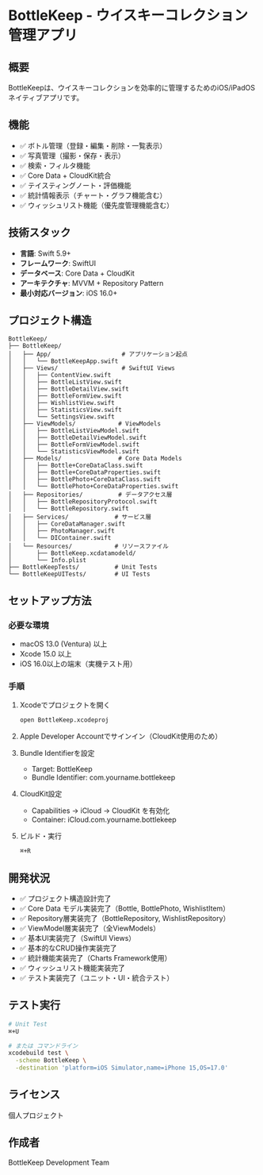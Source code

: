 # BottleKeep - ウイスキーコレクション管理アプリ

## 概要
BottleKeepは、ウイスキーコレクションを効率的に管理するためのiOS/iPadOSネイティブアプリです。

## 機能
- ✅ ボトル管理（登録・編集・削除・一覧表示）
- ✅ 写真管理（撮影・保存・表示）
- ✅ 検索・フィルタ機能
- ✅ Core Data + CloudKit統合
- ✅ テイスティングノート・評価機能
- ✅ 統計情報表示（チャート・グラフ機能含む）
- ✅ ウィッシュリスト機能（優先度管理機能含む）

## 技術スタック
- **言語**: Swift 5.9+
- **フレームワーク**: SwiftUI
- **データベース**: Core Data + CloudKit
- **アーキテクチャ**: MVVM + Repository Pattern
- **最小対応バージョン**: iOS 16.0+

## プロジェクト構造
```
BottleKeep/
├── BottleKeep/
│   ├── App/                    # アプリケーション起点
│   │   └── BottleKeepApp.swift
│   ├── Views/                  # SwiftUI Views
│   │   ├── ContentView.swift
│   │   ├── BottleListView.swift
│   │   ├── BottleDetailView.swift
│   │   ├── BottleFormView.swift
│   │   ├── WishlistView.swift
│   │   ├── StatisticsView.swift
│   │   └── SettingsView.swift
│   ├── ViewModels/            # ViewModels
│   │   ├── BottleListViewModel.swift
│   │   ├── BottleDetailViewModel.swift
│   │   ├── BottleFormViewModel.swift
│   │   └── StatisticsViewModel.swift
│   ├── Models/                # Core Data Models
│   │   ├── Bottle+CoreDataClass.swift
│   │   ├── Bottle+CoreDataProperties.swift
│   │   ├── BottlePhoto+CoreDataClass.swift
│   │   └── BottlePhoto+CoreDataProperties.swift
│   ├── Repositories/          # データアクセス層
│   │   ├── BottleRepositoryProtocol.swift
│   │   └── BottleRepository.swift
│   ├── Services/             # サービス層
│   │   ├── CoreDataManager.swift
│   │   ├── PhotoManager.swift
│   │   └── DIContainer.swift
│   └── Resources/            # リソースファイル
│       ├── BottleKeep.xcdatamodeld/
│       └── Info.plist
├── BottleKeepTests/          # Unit Tests
└── BottleKeepUITests/        # UI Tests
```

## セットアップ方法

### 必要な環境
- macOS 13.0 (Ventura) 以上
- Xcode 15.0 以上
- iOS 16.0以上の端末（実機テスト用）

### 手順
1. Xcodeでプロジェクトを開く
   ```bash
   open BottleKeep.xcodeproj
   ```

2. Apple Developer Accountでサインイン（CloudKit使用のため）

3. Bundle Identifierを設定
   - Target: BottleKeep
   - Bundle Identifier: com.yourname.bottlekeep

4. CloudKit設定
   - Capabilities → iCloud → CloudKit を有効化
   - Container: iCloud.com.yourname.bottlekeep

5. ビルド・実行
   ```bash
   ⌘+R
   ```

## 開発状況
- ✅ プロジェクト構造設計完了
- ✅ Core Data モデル実装完了（Bottle, BottlePhoto, WishlistItem）
- ✅ Repository層実装完了（BottleRepository, WishlistRepository）
- ✅ ViewModel層実装完了（全ViewModels）
- ✅ 基本UI実装完了（SwiftUI Views）
- ✅ 基本的なCRUD操作実装完了
- ✅ 統計機能実装完了（Charts Framework使用）
- ✅ ウィッシュリスト機能実装完了
- ✅ テスト実装完了（ユニット・UI・統合テスト）

## テスト実行
```bash
# Unit Test
⌘+U

# または コマンドライン
xcodebuild test \
  -scheme BottleKeep \
  -destination 'platform=iOS Simulator,name=iPhone 15,OS=17.0'
```

## ライセンス
個人プロジェクト

## 作成者
BottleKeep Development Team